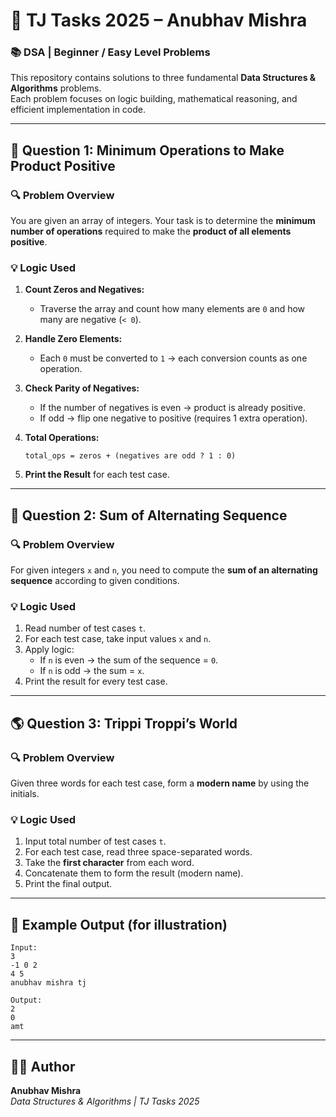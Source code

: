 # 🚀 TJ Tasks 2025 – Anubhav Mishra
### 📚 DSA | Beginner / Easy Level Problems

This repository contains solutions to three fundamental **Data Structures & Algorithms** problems.  
Each problem focuses on logic building, mathematical reasoning, and efficient implementation in code.

---

## 🧮 Question 1: Minimum Operations to Make Product Positive  

### 🔍 Problem Overview  
You are given an array of integers. Your task is to determine the **minimum number of operations** required to make the **product of all elements positive**.

### 💡 Logic Used  
1. **Count Zeros and Negatives:**  
   - Traverse the array and count how many elements are `0` and how many are negative (`< 0`).  

2. **Handle Zero Elements:**  
   - Each `0` must be converted to `1` → each conversion counts as one operation.  

3. **Check Parity of Negatives:**  
   - If the number of negatives is even → product is already positive.  
   - If odd → flip one negative to positive (requires 1 extra operation).  

4. **Total Operations:**  
   ```
   total_ops = zeros + (negatives are odd ? 1 : 0)
   ```
   
5. **Print the Result** for each test case.

---

## 🔢 Question 2: Sum of Alternating Sequence  

### 🔍 Problem Overview  
For given integers `x` and `n`, you need to compute the **sum of an alternating sequence** according to given conditions.

### 💡 Logic Used  
1. Read number of test cases `t`.  
2. For each test case, take input values `x` and `n`.  
3. Apply logic:  
   - If `n` is even → the sum of the sequence = `0`.  
   - If `n` is odd → the sum = `x`.  
4. Print the result for every test case.

---

## 🌎 Question 3: Trippi Troppi’s World  

### 🔍 Problem Overview  
Given three words for each test case, form a **modern name** by using the initials.

### 💡 Logic Used  
1. Input total number of test cases `t`.  
2. For each test case, read three space-separated words.  
3. Take the **first character** from each word.  
4. Concatenate them to form the result (modern name).  
5. Print the final output.

---

## 🧰 Example Output (for illustration)
```
Input:
3
-1 0 2
4 5
anubhav mishra tj

Output:
2
0
amt
```

---

## 🧑‍💻 Author
**Anubhav Mishra**  
*Data Structures & Algorithms | TJ Tasks 2025*
